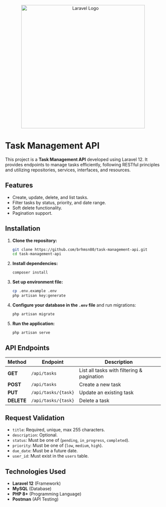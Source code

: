 <p align="center"><a href="https://laravel.com" target="_blank"><img src="https://raw.githubusercontent.com/laravel/art/master/logo-lockup/5%20SVG/2%20CMYK/1%20Full%20Color/laravel-logolockup-cmyk-red.svg" width="400" alt="Laravel Logo"></a></p>

# Task Management API

This project is a **Task Management API** developed using Laravel 12. It provides endpoints to manage tasks efficiently, following RESTful principles and utilizing repositories, services, interfaces, and resources.

## Features
- Create, update, delete, and list tasks.
- Filter tasks by status, priority, and date range.
- Soft delete functionality.
- Pagination support.

## Installation

1. **Clone the repository:**
   ```sh
   git clone https://github.com/brhmsn80/task-management-api.git
   cd task-management-api
   ```

2. **Install dependencies:**
   ```sh
   composer install
   ```

3. **Set up environment file:**
   ```sh
   cp .env.example .env
   php artisan key:generate
   ```

4. **Configure your database in the `.env` file** and run migrations:
   ```sh
   php artisan migrate
   ```

5. **Run the application:**
   ```sh
   php artisan serve
   ```

## API Endpoints

| Method   | Endpoint             | Description                          |
|----------|----------------------|--------------------------------------|
| **GET**  | `/api/tasks`         | List all tasks with filtering & pagination |
| **POST** | `/api/tasks`         | Create a new task                   |
| **PUT**  | `/api/tasks/{task}`  | Update an existing task             |
| **DELETE** | `/api/tasks/{task}` | Delete a task                       |

## Request Validation
- `title`: Required, unique, max 255 characters.
- `description`: Optional.
- `status`: Must be one of (`pending`, `in_progress`, `completed`).
- `priority`: Must be one of (`low`, `medium`, `high`).
- `due_date`: Must be a future date.
- `user_id`: Must exist in the `users` table.

## Technologies Used
- **Laravel 12** (Framework)
- **MySQL** (Database)
- **PHP 8+** (Programming Language)
- **Postman** (API Testing)
